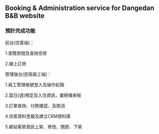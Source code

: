 ## Booking & Administration service for Dangedan B&B website

### 預計完成功能

前台(住客端)：

1.瀏覽房間及查詢空房

2.線上訂房

管理後台(民宿員工端)：

1.員工管理帳號登入及操作紀錄

2.當日(週)預定及入住資訊，彙總儀表板

3.訂單查詢、付款確認、及取消

4.住客資料登載及建立CRM資料庫

5.網站客房資訊上架、修改、關房、下架
